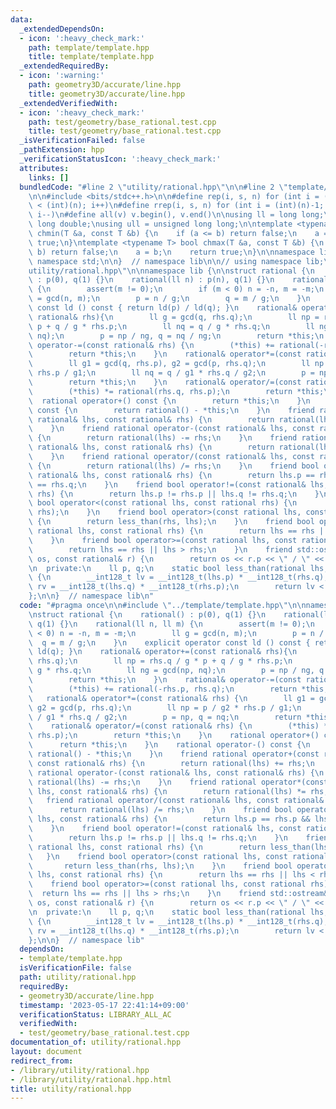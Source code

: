 ```yaml
---
data:
  _extendedDependsOn:
  - icon: ':heavy_check_mark:'
    path: template/template.hpp
    title: template/template.hpp
  _extendedRequiredBy:
  - icon: ':warning:'
    path: geometry3D/accurate/line.hpp
    title: geometry3D/accurate/line.hpp
  _extendedVerifiedWith:
  - icon: ':heavy_check_mark:'
    path: test/geometry/base_rational.test.cpp
    title: test/geometry/base_rational.test.cpp
  _isVerificationFailed: false
  _pathExtension: hpp
  _verificationStatusIcon: ':heavy_check_mark:'
  attributes:
    links: []
  bundledCode: "#line 2 \"utility/rational.hpp\"\n\n#line 2 \"template/template.hpp\"\
    \n\n#include <bits/stdc++.h>\n\n#define rep(i, s, n) for (int i = (int)(s); i\
    \ < (int)(n); i++)\n#define rrep(i, s, n) for (int i = (int)(n)-1; i >= (int)(s);\
    \ i--)\n#define all(v) v.begin(), v.end()\n\nusing ll = long long;\nusing ld =\
    \ long double;\nusing ull = unsigned long long;\n\ntemplate <typename T> bool\
    \ chmin(T &a, const T &b) {\n    if (a <= b) return false;\n    a = b;\n    return\
    \ true;\n}\ntemplate <typename T> bool chmax(T &a, const T &b) {\n    if (a >=\
    \ b) return false;\n    a = b;\n    return true;\n}\n\nnamespace lib {\n\nusing\
    \ namespace std;\n\n}  // namespace lib\n\n// using namespace lib;\n#line 4 \"\
    utility/rational.hpp\"\n\nnamespace lib {\n\nstruct rational {\n    rational()\
    \ : p(0), q(1) {}\n    rational(ll n) : p(n), q(1) {}\n    rational(ll n, ll m)\
    \ {\n        assert(m != 0);\n        if (m < 0) n = -n, m = -m;\n        ll g\
    \ = gcd(n, m);\n        p = n / g;\n        q = m / g;\n    }\n    explicit operator\
    \ const ld () const { return ld(p) / ld(q); }\n    rational& operator+=(const\
    \ rational& rhs){\n        ll g = gcd(q, rhs.q);\n        ll np = rhs.q / g *\
    \ p + q / g * rhs.p;\n        ll nq = q / g * rhs.q;\n        ll ng = gcd(np,\
    \ nq);\n        p = np / ng, q = nq / ng;\n        return *this;\n    }\n    rational&\
    \ operator-=(const rational& rhs) {\n        (*this) += rational(-rhs.p, rhs.q);\n\
    \        return *this;\n    }\n    rational& operator*=(const rational& rhs) {\n\
    \        ll g1 = gcd(q, rhs.p), g2 = gcd(p, rhs.q);\n        ll np = p / g2 *\
    \ rhs.p / g1;\n        ll nq = q / g1 * rhs.q / g2;\n        p = np, q = nq;\n\
    \        return *this;\n    }\n    rational& operator/=(const rational& rhs) {\n\
    \        (*this) *= rational(rhs.q, rhs.p);\n        return *this;\n    }\n  \
    \  rational operator+() const {\n        return *this;\n    }\n    rational operator-()\
    \ const {\n        return rational() - *this;\n    }\n    friend rational operator+(const\
    \ rational& lhs, const rational& rhs) {\n        return rational(lhs) += rhs;\n\
    \    }\n    friend rational operator-(const rational& lhs, const rational& rhs)\
    \ {\n        return rational(lhs) -= rhs;\n    }\n    friend rational operator*(const\
    \ rational& lhs, const rational& rhs) {\n        return rational(lhs) *= rhs;\n\
    \    }\n    friend rational operator/(const rational& lhs, const rational& rhs)\
    \ {\n        return rational(lhs) /= rhs;\n    }\n    friend bool operator==(const\
    \ rational& lhs, const rational& rhs) {\n        return lhs.p == rhs.p && lhs.q\
    \ == rhs.q;\n    }\n    friend bool operator!=(const rational& lhs, const rational&\
    \ rhs) {\n        return lhs.p != rhs.p || lhs.q != rhs.q;\n    }\n    friend\
    \ bool operator<(const rational lhs, const rational rhs) {\n        return less_than(lhs,\
    \ rhs);\n    }\n    friend bool operator>(const rational lhs, const rational rhs)\
    \ {\n        return less_than(rhs, lhs);\n    }\n    friend bool operator<=(const\
    \ rational lhs, const rational rhs) {\n        return lhs == rhs || lhs < rhs;\n\
    \    }\n    friend bool operator>=(const rational lhs, const rational rhs) {\n\
    \        return lhs == rhs || lhs > rhs;\n    }\n    friend std::ostream& operator<<(std::ostream&\
    \ os, const rational& r) {\n        return os << r.p << \" / \" << r.q;\n    }\n\
    \n  private:\n    ll p, q;\n    static bool less_than(rational lhs, rational rhs)\
    \ {\n        __int128_t lv = __int128_t(lhs.p) * __int128_t(rhs.q);\n        __int128_t\
    \ rv = __int128_t(lhs.q) * __int128_t(rhs.p);\n        return lv < rv;\n    }\n\
    };\n\n}  // namespace lib\n"
  code: "#pragma once\n\n#include \"../template/template.hpp\"\n\nnamespace lib {\n\
    \nstruct rational {\n    rational() : p(0), q(1) {}\n    rational(ll n) : p(n),\
    \ q(1) {}\n    rational(ll n, ll m) {\n        assert(m != 0);\n        if (m\
    \ < 0) n = -n, m = -m;\n        ll g = gcd(n, m);\n        p = n / g;\n      \
    \  q = m / g;\n    }\n    explicit operator const ld () const { return ld(p) /\
    \ ld(q); }\n    rational& operator+=(const rational& rhs){\n        ll g = gcd(q,\
    \ rhs.q);\n        ll np = rhs.q / g * p + q / g * rhs.p;\n        ll nq = q /\
    \ g * rhs.q;\n        ll ng = gcd(np, nq);\n        p = np / ng, q = nq / ng;\n\
    \        return *this;\n    }\n    rational& operator-=(const rational& rhs) {\n\
    \        (*this) += rational(-rhs.p, rhs.q);\n        return *this;\n    }\n \
    \   rational& operator*=(const rational& rhs) {\n        ll g1 = gcd(q, rhs.p),\
    \ g2 = gcd(p, rhs.q);\n        ll np = p / g2 * rhs.p / g1;\n        ll nq = q\
    \ / g1 * rhs.q / g2;\n        p = np, q = nq;\n        return *this;\n    }\n\
    \    rational& operator/=(const rational& rhs) {\n        (*this) *= rational(rhs.q,\
    \ rhs.p);\n        return *this;\n    }\n    rational operator+() const {\n  \
    \      return *this;\n    }\n    rational operator-() const {\n        return\
    \ rational() - *this;\n    }\n    friend rational operator+(const rational& lhs,\
    \ const rational& rhs) {\n        return rational(lhs) += rhs;\n    }\n    friend\
    \ rational operator-(const rational& lhs, const rational& rhs) {\n        return\
    \ rational(lhs) -= rhs;\n    }\n    friend rational operator*(const rational&\
    \ lhs, const rational& rhs) {\n        return rational(lhs) *= rhs;\n    }\n \
    \   friend rational operator/(const rational& lhs, const rational& rhs) {\n  \
    \      return rational(lhs) /= rhs;\n    }\n    friend bool operator==(const rational&\
    \ lhs, const rational& rhs) {\n        return lhs.p == rhs.p && lhs.q == rhs.q;\n\
    \    }\n    friend bool operator!=(const rational& lhs, const rational& rhs) {\n\
    \        return lhs.p != rhs.p || lhs.q != rhs.q;\n    }\n    friend bool operator<(const\
    \ rational lhs, const rational rhs) {\n        return less_than(lhs, rhs);\n \
    \   }\n    friend bool operator>(const rational lhs, const rational rhs) {\n \
    \       return less_than(rhs, lhs);\n    }\n    friend bool operator<=(const rational\
    \ lhs, const rational rhs) {\n        return lhs == rhs || lhs < rhs;\n    }\n\
    \    friend bool operator>=(const rational lhs, const rational rhs) {\n      \
    \  return lhs == rhs || lhs > rhs;\n    }\n    friend std::ostream& operator<<(std::ostream&\
    \ os, const rational& r) {\n        return os << r.p << \" / \" << r.q;\n    }\n\
    \n  private:\n    ll p, q;\n    static bool less_than(rational lhs, rational rhs)\
    \ {\n        __int128_t lv = __int128_t(lhs.p) * __int128_t(rhs.q);\n        __int128_t\
    \ rv = __int128_t(lhs.q) * __int128_t(rhs.p);\n        return lv < rv;\n    }\n\
    };\n\n}  // namespace lib"
  dependsOn:
  - template/template.hpp
  isVerificationFile: false
  path: utility/rational.hpp
  requiredBy:
  - geometry3D/accurate/line.hpp
  timestamp: '2023-05-17 22:41:14+09:00'
  verificationStatus: LIBRARY_ALL_AC
  verifiedWith:
  - test/geometry/base_rational.test.cpp
documentation_of: utility/rational.hpp
layout: document
redirect_from:
- /library/utility/rational.hpp
- /library/utility/rational.hpp.html
title: utility/rational.hpp
---
```

